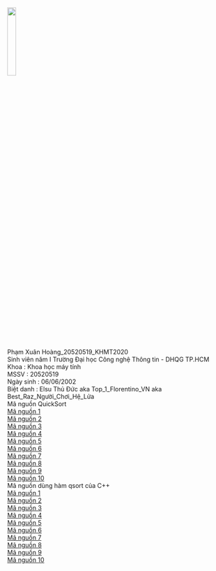 <a href="https://goldenspring6622.github.io"></a> <br>
<img src="https://kenh14cdn.com/thumb_w/620/2016/14052494-1791255737752859-1715820519-n-1474280623162.jpg" width="20%" height="20%"><br>
Phạm Xuân Hoàng_20520519_KHMT2020 <br>
Sinh viên năm I Trường Đại học Công nghệ Thông tin - DHQG TP.HCM <br>
Khoa : Khoa học máy tính  <br>
MSSV : 20520519<br>
Ngày sinh : 06/06/2002 <br>
Biệt danh : Elsu Thủ Đức aka Top_1_Florentino_VN aka Best_Raz_Người_Chơi_Hệ_Lửa<br>
Mã nguồn QuickSort<br>
<a href="QS1.cpp">Mã nguồn 1</a><br>
<a href="QS2.cpp">Mã nguồn 2</a><br>
<a href="QS3.cpp">Mã nguồn 3</a><br>
<a href="QS4.cpp">Mã nguồn 4</a><br>
<a href="QS5.cpp">Mã nguồn 5</a><br>
<a href="QS6.cpp">Mã nguồn 6</a><br>
<a href="QS7.cpp">Mã nguồn 7</a><br>
<a href="QS8.cpp">Mã nguồn 8</a><br>
<a href="QS9.cpp">Mã nguồn 9</a><br>
<a href="QS10.cpp">Mã nguồn 10</a><br>
Mã nguồn dùng hàm qsort của C++<br>
<a href="qsort1.c">Mã nguồn 1</a><br>
<a href="qsort2.c">Mã nguồn 2</a><br>
<a href="qsort3.c">Mã nguồn 3</a><br>
<a href="qsort4.c">Mã nguồn 4</a><br>
<a href="qsort5.c">Mã nguồn 5</a><br>
<a href="qsort6.c">Mã nguồn 6</a><br>
<a href="qsort7.c">Mã nguồn 7</a><br>
<a href="qsort8.c">Mã nguồn 8</a><br>
<a href="qsort9.c">Mã nguồn 9</a><br>
<a href="qsort10.c">Mã nguồn 10</a><br>
